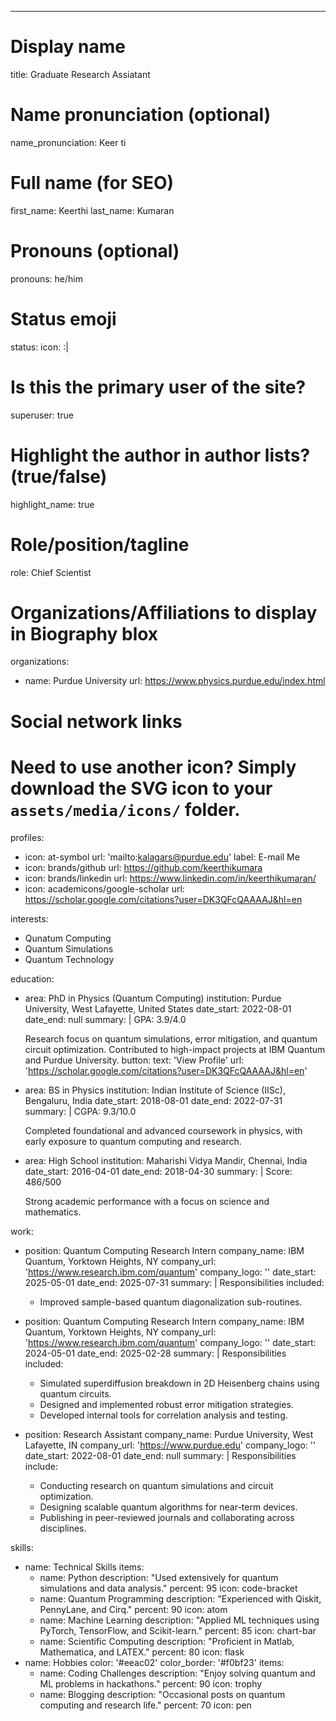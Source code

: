 ---
# Display name
title: Graduate Research Assiatant

# Name pronunciation (optional)
name_pronunciation: Keer ti

# Full name (for SEO)
first_name: Keerthi
last_name: Kumaran

# Pronouns (optional)
pronouns: he/him

# Status emoji
status:
  icon: :|

# Is this the primary user of the site?
superuser: true

# Highlight the author in author lists? (true/false)
highlight_name: true

# Role/position/tagline
role: Chief Scientist

# Organizations/Affiliations to display in Biography blox
organizations:
  - name: Purdue University
    url: https://www.physics.purdue.edu/index.html

# Social network links
# Need to use another icon? Simply download the SVG icon to your `assets/media/icons/` folder.
profiles:
  - icon: at-symbol
    url: 'mailto:kalagars@purdue.edu'
    label: E-mail Me
  - icon: brands/github
    url: https://github.com/keerthikumara
  - icon: brands/linkedin
    url: https://www.linkedin.com/in/keerthikumaran/
  - icon: academicons/google-scholar
    url: https://scholar.google.com/citations?user=DK3QFcQAAAAJ&hl=en
 

interests:
  - Qunatum Computing
  - Quantum Simulations
  - Quantum Technology

education:
  - area: PhD in Physics (Quantum Computing)
    institution: Purdue University, West Lafayette, United States
    date_start: 2022-08-01
    date_end: null
    summary: |
      GPA: 3.9/4.0

      Research focus on quantum simulations, error mitigation, and quantum circuit optimization. Contributed to high-impact projects at IBM Quantum and Purdue University.
    button:
      text: 'View Profile'
      url: 'https://scholar.google.com/citations?user=DK3QFcQAAAAJ&hl=en'
  - area: BS in Physics
    institution: Indian Institute of Science (IISc), Bengaluru, India
    date_start: 2018-08-01
    date_end: 2022-07-31
    summary: |
      CGPA: 9.3/10.0

      Completed foundational and advanced coursework in physics, with early exposure to quantum computing and research.
  - area: High School
    institution: Maharishi Vidya Mandir, Chennai, India
    date_start: 2016-04-01
    date_end: 2018-04-30
    summary: |
      Score: 486/500

      Strong academic performance with a focus on science and mathematics.

work:
  - position: Quantum Computing Research Intern
    company_name: IBM Quantum, Yorktown Heights, NY
    company_url: 'https://www.research.ibm.com/quantum'
    company_logo: ''
    date_start: 2025-05-01
    date_end: 2025-07-31
    summary: |
      Responsibilities included:
      - Improved sample-based quantum diagonalization sub-routines.

  - position: Quantum Computing Research Intern
    company_name: IBM Quantum, Yorktown Heights, NY
    company_url: 'https://www.research.ibm.com/quantum'
    company_logo: ''
    date_start: 2024-05-01
    date_end: 2025-02-28
    summary: |
      Responsibilities included:
      - Simulated superdiffusion breakdown in 2D Heisenberg chains using quantum circuits.
      - Designed and implemented robust error mitigation strategies.
      - Developed internal tools for correlation analysis and testing.
  - position: Research Assistant
    company_name: Purdue University, West Lafayette, IN
    company_url: 'https://www.purdue.edu'
    company_logo: ''
    date_start: 2022-08-01
    date_end: null
    summary: |
      Responsibilities include:
      - Conducting research on quantum simulations and circuit optimization.
      - Designing scalable quantum algorithms for near-term devices.
      - Publishing in peer-reviewed journals and collaborating across disciplines.


skills:
  - name: Technical Skills
    items:
      - name: Python
        description: "Used extensively for quantum simulations and data analysis."
        percent: 95
        icon: code-bracket
      - name: Quantum Programming
        description: "Experienced with Qiskit, PennyLane, and Cirq."
        percent: 90
        icon: atom
      - name: Machine Learning
        description: "Applied ML techniques using PyTorch, TensorFlow, and Scikit-learn."
        percent: 85
        icon: chart-bar
      - name: Scientific Computing
        description: "Proficient in Matlab, Mathematica, and LATEX."
        percent: 80
        icon: flask
  - name: Hobbies
    color: '#eeac02'
    color_border: '#f0bf23'
    items:
      - name: Coding Challenges
        description: "Enjoy solving quantum and ML problems in hackathons."
        percent: 90
        icon: trophy
      - name: Blogging
        description: "Occasional posts on quantum computing and research life."
        percent: 70
        icon: pen
      
